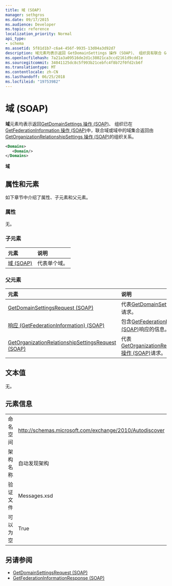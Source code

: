 ```yaml
---
title: 域 (SOAP)
manager: sethgros
ms.date: 09/17/2015
ms.audience: Developer
ms.topic: reference
localization_priority: Normal
api_type:
- schema
ms.assetid: 5f81d1b7-c6a4-456f-9935-13d04a3d92d7
description: 域元素均表示返回 GetDomainSettings 操作 (SOAP)、 组织具有联合 GetFederationInformation 操作 (SOAP) 中的域或与组织关系作为域中的域集合返回由 GetOrganizationRelationshipSettings 操作 (SOAP)。
ms.openlocfilehash: 7a21a3a09516de2d1c38021ca3ccd2161d9cdd1e
ms.sourcegitcommit: 34041125dc8c5f993b21cebfc4f8b72f0fd2cb6f
ms.translationtype: MT
ms.contentlocale: zh-CN
ms.lasthandoff: 06/25/2018
ms.locfileid: "19753982"
---
```

# <a name="domains-soap"></a>域 (SOAP)

**域**元素均表示返回[GetDomainSettings 操作 (SOAP)](getdomainsettings-operation-soap.md)、 组织已在[GetFederationInformation 操作 (SOAP)](getfederationinformation-operation-soap.md)中，联合域或域中的域集合返回由[GetOrganizationRelationshipSettings 操作 (SOAP)](getorganizationrelationshipsettings-operation-soap.md)的组织关系。
  
```XML
<Domains>
   <Domain/>
</Domains>
```

 **域**
## <a name="attributes-and-elements"></a>属性和元素

如下章节中介绍了属性、子元素和父元素。
  
### <a name="attributes"></a>属性

无。
  
### <a name="child-elements"></a>子元素

|**元素**|**说明**|
|:-----|:-----|
|[域 (SOAP)](domain-soap.md) <br/> |代表单个域。  <br/> |
   
### <a name="parent-elements"></a>父元素

|**元素**|**说明**|
|:-----|:-----|
|[GetDomainSettingsRequest (SOAP)](getdomainsettingsrequest-soap.md) <br/> |代表[GetDomainSettings 操作 (SOAP)](getdomainsettings-operation-soap.md)请求。  <br/> |
|[响应 (GetFederationInformation) (SOAP)](response-getfederationinformationsoap.md) <br/> |包含[GetFederationInformation 操作 (SOAP)](getfederationinformation-operation-soap.md)响应的信息。  <br/> |
|[GetOrganizationRelationshipSettingsRequest (SOAP)](getorganizationrelationshipsettingsrequest-soap.md) <br/> |代表[GetOrganizationRelationshipSettings 操作 (SOAP)](getorganizationrelationshipsettings-operation-soap.md)请求。  <br/> |
   
## <a name="text-value"></a>文本值

无。
  
## <a name="element-information"></a>元素信息

|||
|:-----|:-----|
|命名空间  <br/> |http://schemas.microsoft.com/exchange/2010/Autodiscover  <br/> |
|架构名称  <br/> |自动发现架构  <br/> |
|验证文件  <br/> |Messages.xsd  <br/> |
|可以为空  <br/> |True  <br/> |
   
## <a name="see-also"></a>另请参阅

- [GetDomainSettingsRequest (SOAP)](getdomainsettingsrequest-soap.md)  
- [GetFederationInformationResponse (SOAP)](getfederationinformationresponse-soap.md)

